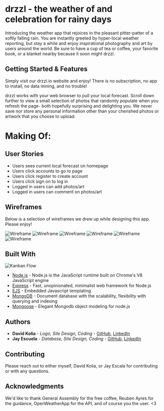 # drzzl - the weather of and celebration for rainy days

Introducing the weather app that rejoices in the pleasant pitter-patter of a softly falling rain. You are instantly greeted by hyper-local weather reporting, but stay a while and enjoy inspirational photography and art by users around the world. Be sure to have a cup of tea or coffee, your favorite book, or a blanket nearby because it soon might drzzl.



## Getting Started & Features

Simply visit our drzzl.io website and enjoy! There is no subscription, no app to install, no data mining, and no trouble!

drzzl works with your web browser to pull your local forecast. Scroll down further to view a small selection of photos that randomly populate when you refresh the page- both hopefully surprising and delighting you. We never save nor store any personal information other than your cherished photos or artwork that you choose to upload.



# Making Of:

## User Stories

* Users sees current local forecast on homepage
* Users click accounts to go to page
* Users click register to create account
* Users click sign on to log in
* Logged in users can add photos/art
* Logged in users can comment on photos/art



## Wireframes

Below is a selection of wireframes we drew up while designing this app. Please enjoy!

![Wireframe](https://i.imgur.com/xO99MeX.jpg)
![Wireframe](https://i.imgur.com/1EQHij0.jpg)
![Wireframe](https://i.imgur.com/3F4uSMd.jpg)
![Wireframe](https://i.imgur.com/xbKRq5r.jpg)
![Wireframe](https://i.imgur.com/dfXbaF4.jpg)
![Wireframe](https://i.imgur.com/mWBOH8M.jpg)



## Built With

![Kanban Flow](https://i.imgur.com/6pTb0QF.jpg)

* [Node.js](https://nodejs.org/en/) - Node.js is the JavaScript runtime built on Chrome's V8 JavaScript engine
* [Express](https://expressjs.com/) - Fast, unopinionated, minimalist web framework for Node.js
* [EJS](http://www.ejs.co/) - Embedded Javascript templating
* [MongoDB](https://www.mongodb.com/) -  Document database with the scalability, flexibility with querying and indexing
* [Mongoose](http://mongoosejs.com/) - Elegant Mongodb object modeling for node.js



## Authors

* **David Kolia** - *Logo, Site Design, Coding* - [GitHub](https://github.com/DKolia), [LinkedIn](https://www.linkedin.com/in/davidkolia/)
* **Jay Escuela** - *Database, Site Design, Coding* - [GitHub](https://github.com/JayEscala), [LinkedIn](https://www.linkedin.com/in/jonathan-escala-43094571/)



## Contributing

Please reach out to either myself, David Kolia, or Jay Escala for contributing or with any questions.



## Acknowledgments

We'd like to thank General Assembly for the free coffee, Reuben Ayres for the guidance, OpenWeatherApp for the API, and of course you the user. <3
